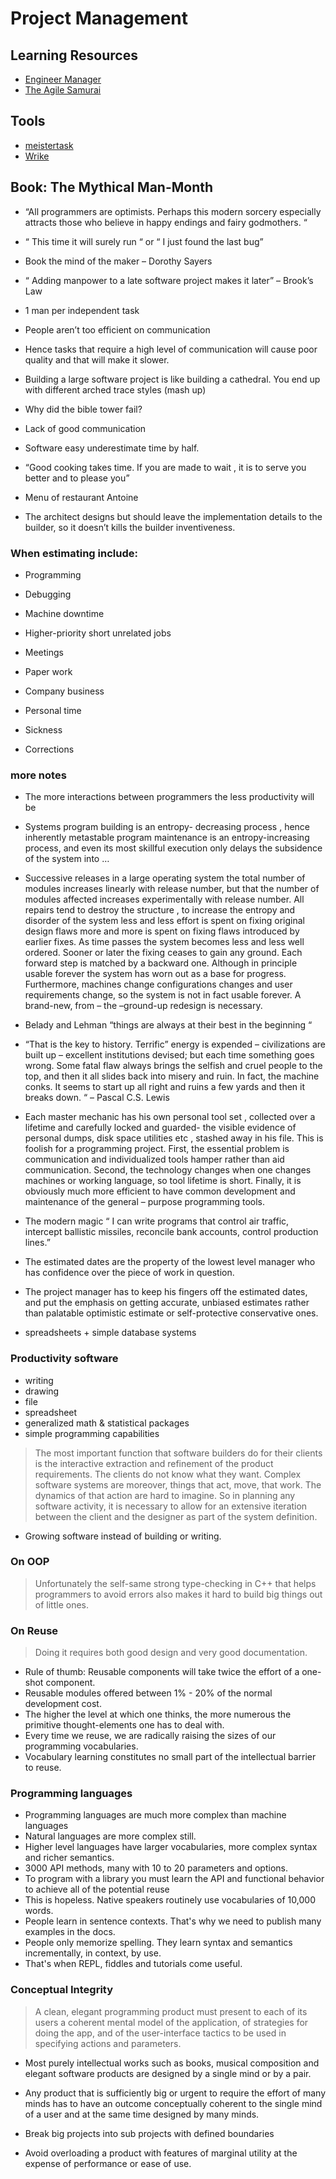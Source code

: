 # Project Management

## Learning Resources

- [Engineer Manager](https://github.com/ryanburgess/engineer-manager)
- [The Agile Samurai](https://pragprog.com/book/jtrap/the-agile-samurai)

## Tools

- [meistertask](https://www.meistertask.com/)
- [Wrike](https://www.wrike.com/)


## Book: The Mythical Man-Month

* “All programmers are optimists. Perhaps this modern sorcery especially attracts those who believe in happy endings and fairy godmothers. “

* “ This time it will surely run “ or “ I just found the last bug”

* Book the mind of the maker – Dorothy Sayers

* “ Adding manpower to a late software project makes it later” – Brook’s Law

* 1 man per independent task

* People aren’t too efficient on communication

* Hence tasks that require a high level of communication will cause poor quality and that will make it slower.

* Building a large software project is like building a cathedral. You end up with different arched trace styles \(mash up\)

* Why did the bible tower fail?

* Lack of good communication

* Software easy underestimate time by half.

* “Good cooking takes time. If you are made to wait , it is to serve you better and to please you”

* Menu of restaurant Antoine

* The architect designs but should leave the implementation details to the builder, so it doesn’t kills the builder inventiveness.


### When estimating include:

* Programming

* Debugging

* Machine downtime

* Higher-priority short unrelated jobs

* Meetings

* Paper work

* Company business

* Personal time

* Sickness

* Corrections


### more notes

* The more interactions between programmers the less productivity will be

* Systems program building is an entropy- decreasing process , hence inherently metastable program maintenance is an entropy-increasing process, and even its most skillful execution only delays the subsidence of the system into …

* Successive releases in a large operating system the total number of modules increases linearly with release number, but that the number of modules affected increases experimentally with release number. All repairs tend to destroy the structure , to increase the  entropy and disorder of the system less and less effort is spent on fixing original design flaws more and more is spent on fixing flaws introduced by earlier fixes. As time passes the system becomes less and less well ordered. Sooner or later the fixing ceases to gain any ground. Each forward step is matched by a backward one. Although in principle usable forever the system has worn out as a base for progress. Furthermore, machines change configurations changes and user requirements change, so the system is not in fact usable forever. A brand-new, from – the –ground-up redesign is necessary.

* Belady and Lehman “things are always at their best in the beginning “

* “That is the key to history. Terrific” energy is expended – civilizations are built up – excellent institutions devised; but each time something goes wrong. Some fatal flaw always brings the selfish and cruel people to the top, and then it all slides back into misery and ruin. In fact, the machine conks. It seems to start up all right and ruins a few yards and then it breaks down. “ – Pascal C.S. Lewis

* Each master mechanic has his own personal tool set , collected over a lifetime and carefully locked and guarded- the visible evidence of personal dumps, disk space utilities etc , stashed away in his file. This is foolish for a programming project. First, the essential problem is communication and individualized tools hamper rather than aid communication. Second, the technology changes when one changes machines or working language, so tool lifetime is short. Finally, it is obviously much more efficient to have common development and maintenance of the general – purpose programming tools.

* The modern magic “ I can write programs that control air traffic, intercept ballistic missiles, reconcile bank accounts, control production lines.”

* The estimated dates are the property of the lowest level manager who has confidence over the piece of work in question.

* The project manager has to keep his fingers off the estimated dates, and put the emphasis on getting accurate, unbiased estimates rather than palatable optimistic estimate or self-protective conservative ones.

- spreadsheets + simple database systems

### Productivity software
- writing
- drawing
- file
- spreadsheet
- generalized math & statistical packages
- simple programming capabilities

> The most important function that software builders do for their clients is the interactive extraction and refinement of the product requirements. The clients do not know what they want. Complex software systems are moreover, things that act, move, that work. The dynamics of that action are hard to imagine. So in planning any software activity, it is necessary to allow for an extensive iteration between the client and the designer as part of the system definition.

- Growing software instead of building or writing.

### On OOP

> Unfortunately the self-same strong type-checking in C++ that helps programmers to avoid errors also makes it hard to build big things out of little ones.

### On Reuse

> Doing it requires both good design and very good documentation.

- Rule of thumb: Reusable components will take twice the effort of a one-shot component.
- Reusable modules offered between 1% - 20% of the normal development cost.
- The higher the level at which one thinks, the more numerous the primitive thought-elements one has to deal with.
- Every time we reuse, we are radically raising the sizes of our programming vocabularies.
- Vocabulary learning constitutes no small part of the intellectual barrier to reuse.


### Programming languages

- Programming languages are much more complex than machine languages
- Natural languages are more complex still.
- Higher level languages have larger vocabularies, more complex syntax and richer semantics.
- 3000 API methods, many with 10 to 20 parameters and options.
- To program with a library you must learn the API and functional behavior to achieve all of the potential reuse
- This is hopeless. Native speakers routinely use vocabularies of 10,000 words.
- People learn in sentence contexts. That's why we need to publish many examples in the docs.
- People only memorize spelling. They learn syntax and semantics incrementally, in context, by use.
- That's when REPL, fiddles and tutorials come useful.

### Conceptual Integrity

> A clean, elegant programming product must present to each of its users a coherent mental model of the application, of strategies for doing the app, and of the user-interface tactics to be used in specifying actions and parameters.

- Most purely intellectual works such as books, musical composition and elegant software products are designed by a single mind or by a pair.
- Any product that is sufficiently big or urgent to require the effort of many minds has to have an outcome conceptually coherent to the single  mind of a user and at the same time designed by  many minds.

- Break big projects into sub projects with defined boundaries
- Avoid overloading a product with features of marginal utility at the expense of performance or ease of use.



